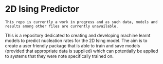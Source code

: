 # 2D Ising Predictor

```
This repo is currently a work in progress and as such data, models and results among other files are currently unavailable. 
```

This is a repository dedicated to creating and developing machine learnt models to predict nucleation rates for the 2D Ising model. The aim is to create a user friendly package that is able to train and save models (provided that appropriate data is supplied) which can potentially be applied to systems that they were note specifically trained on.
